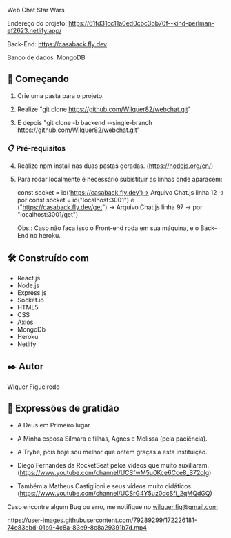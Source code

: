 Web Chat Star Wars

Endereço do projeto: https://61fd31cc11a0ed0cbc3bb70f--kind-perlman-ef2623.netlify.app/

Back-End: https://casaback.fly.dev

Banco de dados: MongoDB

## 🚀 Começando

1.  Crie uma pasta para o projeto.

2. Realize "git clone https://github.com/Wilquer82/webchat.git"

3. E depois "git clone -b backend --single-branch https://github.com/Wilquer82/webchat.git"


### 📋 Pré-requisitos

4. Realize npm install nas duas pastas geradas. (https://nodejs.org/en/)

5. Para rodar localmente é necessário subistituir as linhas onde aparacem:

    const socket = io('https://casaback.fly.dev')-> Arquivo Chat.js linha 12 -> por const socket = io("localhost:3001")
    e
    ("https://casaback.fly.dev/get") -> Arquivo Chat.js linha 97 -> por "localhost:3001/get")
    
    Obs.: Caso não faça isso o Front-end roda em sua máquina, e o Back-End no heroku.
    
## 🛠️ Construído com

- React.js
- Node.js
- Express.js
- Socket.io
- HTML5
- CSS
- Axios
- MongoDb
- Heroku
- Netlify

## ✒️ Autor

Wlquer Figueiredo

## 🎁 Expressões de gratidão

- A Deus em Primeiro lugar.

- A Minha esposa Silmara e filhas, Agnes e Melissa (pela paciência).

- A Trybe, pois hoje sou melhor que ontem graças a esta instituição.

-  Diego Fernandes da RocketSeat pelos videos que muito auxiliaram. (https://www.youtube.com/channel/UCSfwM5u0Kce6Cce8_S72olg)

-  Também a Matheus Castiglioni e seus vídeos muito didáticos. (https://www.youtube.com/channel/UCSrG4Y5uz0dcSfi_2qMQdGQ)


Caso encontre algum Bug ou erro, me notifique no wilquer.fig@gmail.com

    




https://user-images.githubusercontent.com/79289299/172226181-74e83ebd-01b9-4c8a-83e9-8c8a29391b7d.mp4

